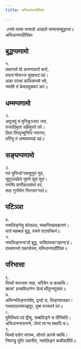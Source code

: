 ```yaml
---
title: अभिधानप्पदीपिका

---
```

॥नमो तस्स भगवतो अरहतो सम्मासम्बुद्धस्स॥  
अभिधानप्पदीपिका  


## बुद्धप्पणामो

१.  
तथागतो यो करुणाकरो करो,  
पयात’मोसज्‍ज सुखप्पदं पदं।  
अका परत्थं कलिसम्भवे भवे,  
नमामि तं केवलदुक्‍करं करं॥  


## धम्मप्पणामो

२.  
अपूजयुं यं मुनिकुञ्‍जरा जरा,  
रुजादिमुत्ता यहिमुत्तरे तरे।  
ठिता तिवट्टम्बुनिधिं नरानरा,  
तरिंसु तं धम्ममघप्पहं पहं॥  


## सङ्घप्पणामो

३.  
गतं मुनिन्दो’रससूनुतं नुतं,  
सुपुञ्‍ञखेत्तं भुवने सुतं सुतं।  
गणम्पि पाणीकतसंवरं वरं,  
सदा गुणोघेन निरन्तर’न्तरं॥  


## पटिञ्‍ञा

४.  
नामलिङ्गेसु कोसल्‍ल, मत्थनिच्छयकारणं।  
यतो महब्बलं बुद्ध, वचने पाटवत्थिनं॥  
५.  
नामलिङ्गान्य’तो बुद्ध, भासितस्सा’रहान्य’हं।  
दस्सयन्तो पकासेस्स, मभिधानप्पदीपिकं॥  


## परिभासा

६.  
भिय्यो रूपन्तरा साह, चरियेन च कत्थचि।  
क्‍वचा’ हच्‍चविधानेन ञेय्यं थीपुन्‍नपुंसकं॥  
७.  
अभिन्‍नलिङ्गानंयेव, द्वन्दो च, लिङ्गवाचका।  
गाथापादन्तमज्झट्ठा, पुब्बं यन्त्यपरे परं॥  
८.  
पुमित्थियं पदं द्वीसु, सब्बलिङ्गे च तीस्विति।  
अभिधानन्तरारम्भे, ञेय्यं त्व’न्त मथादि च॥  
९.  
भिय्यो पयोग मागम्म, सोगते आगमे क्‍वचि।  
निघण्डु युत्ति ञ्‍चानीय, नामलिङ्गं कथीयतीति॥  
